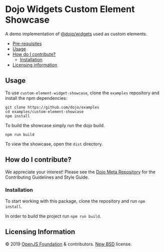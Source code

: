 # Dojo Widgets Custom Element Showcase

A demo implementation of [@dojo/widgets](https://github.com/dojo/widgets) used as custom elements.

-   [Pre-requisites](#pre-requisites)
-   [Usage](#usage)
-   [How do I contribute?](#how-do-i-contribute)
    -   [Installation](#installation)
-   [Licensing information](#licensing-information)

## Usage

To use `custom-element-widget-showcase`, clone the `examples` repository and install the npm dependencies:

```shell
git clone https://github.com/dojo/examples
cd examples/custom-element-showcase
npm install
```

To build the showcase simply run the dojo build.

```
npm run build
```

To view the showcase, open the `dist` directory.

## How do I contribute?

We appreciate your interest! Please see the [Dojo Meta Repository](https://github.com/dojo/meta#readme) for the Contributing Guidelines and Style Guide.

### Installation

To start working with this package, clone the repository and run `npm install`.

In order to build the project run `npm run build`.

## Licensing Information

© 2019 [OpenJS Foundation](https://openjsf.org) & contributors. [New BSD](http://opensource.org/licenses/BSD-3-Clause) license.
